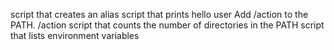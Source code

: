 script that creates an alias
script that prints hello user
Add /action to the PATH. /action
script that counts the number of directories in the PATH
script that lists environment variables
